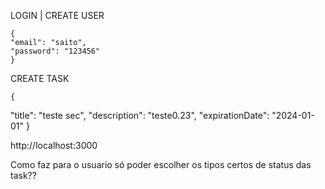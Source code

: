 LOGIN | CREATE USER

    {
	"email": "saito",
	"password": "123456"
    }

CREATE TASK

    {
  "title": "teste sec",
  "description": "teste0.23",
  "expirationDate": "2024-01-01"
    }

http://localhost:3000


Como faz para o usuario só poder escolher os tipos certos de status das task??

